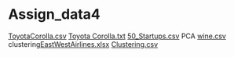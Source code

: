 # Assign_data4
[ToyotaCorolla.csv](https://github.com/ajinkyabhandarge/Assign_data4/files/9793896/ToyotaCorolla.csv)
[Toyota Corolla.txt](https://github.com/ajinkyabhandarge/Assign_data4/files/9793897/Toyota.Corolla.txt)
[50_Startups.csv](https://github.com/ajinkyabhandarge/Assign_data4/files/9793898/50_Startups.csv)
PCA [wine.csv](https://github.com/ajinkyabhandarge/Assign_data4/files/9794188/wine.csv)
clustering[EastWestAirlines.xlsx](https://github.com/ajinkyabhandarge/Assign_data4/files/9794450/EastWestAirlines.xlsx)
[Clustering.csv](https://github.com/ajinkyabhandarge/Assign_data4/files/9794486/Clustering.csv)
